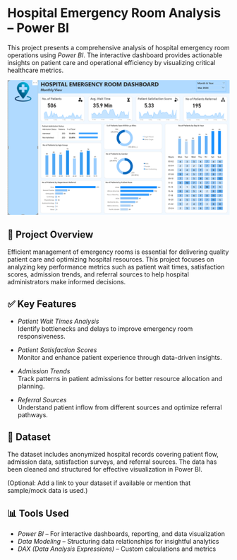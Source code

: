 # Hospital Emergency Room Analysis – Power BI

This project presents a comprehensive analysis of hospital emergency room operations using *Power BI*. The interactive dashboard provides actionable insights on patient care and operational efficiency by visualizing critical healthcare metrics.

![Dashboard Screenshot](https://github.com/subhra004/Hospital--ER-Analysis-Dashboard/blob/main/Screenshot%20of%20Hospital%20ER%20Analysis%20Dashboard.png)

## 📌 Project Overview

Efficient management of emergency rooms is essential for delivering quality patient care and optimizing hospital resources. This project focuses on analyzing key performance metrics such as patient wait times, satisfaction scores, admission trends, and referral sources to help hospital administrators make informed decisions.

## ✅ Key Features

- *Patient Wait Times Analysis*  
  Identify bottlenecks and delays to improve emergency room responsiveness.

- *Patient Satisfaction Scores*  
  Monitor and enhance patient experience through data-driven insights.

- *Admission Trends*  
  Track patterns in patient admissions for better resource allocation and planning.

- *Referral Sources*  
  Understand patient inflow from different sources and optimize referral pathways.

## 📂 Dataset

The dataset includes anonymized hospital records covering patient flow, admission data, satisfaction surveys, and referral sources. The data has been cleaned and structured for effective visualization in Power BI.

(Optional: Add a link to your dataset if available or mention that sample/mock data is used.)

## 📊 Tools Used

- *Power BI* – For interactive dashboards, reporting, and data visualization  
- *Data Modeling* – Structuring data relationships for insightful analytics  
- *DAX (Data Analysis Expressions)* – Custom calculations and metrics


